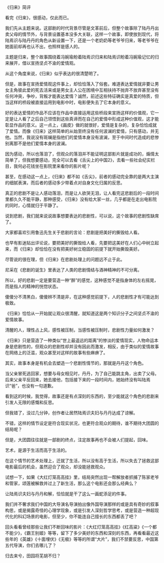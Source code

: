 《归来》简评

看完《归来》，很感动，仅此而已。

我们先从主题来说。这部剧的时代背景尽管是文革前后，但整个故事除了陆丹丹出卖父母的情节外，与背景设置基本没多大关联，这样一个故事，即使放到现代，将陆焉识与陆丹丹的角色从新设置一下，还是一个老奶奶等老爷爷归来，等老爷爷在她面前却再也认不出，也照样是感人的。

主题是归来，整个故事围绕着冯婉瑜盼着陆焉识归来和陆焉识盼着冯婉瑜记忆的归来展开，借以宣扬坚贞不渝的爱情观。

从这个角度来说，《归来》似乎表达的很清楚明了。

但是，故事在宣扬爱情观这件事上，却恰恰落入了俗套。难道表达爱情就非要让男女主角彼此爱的死去活来或是男女主人公在困境中互相扶持不抛弃不放弃甚至没有任何冲突，争吵，背叛才能表达爱情？诚然，前述这些特征确实是真爱的特质，但当这样的桥段被直接运用到电影中时，电影便失去了它本身的意义。

好的表达爱情的作品不应该在作品中直接运用这些桥段来宣扬这样的价值观，它一定是让人看了之后自己领悟到这些真谛而在自己的爱情中形成这种价值观，这才能彰显作品的意义。这一点上，《画皮》做的就很好，爱情是复杂的，复杂恰恰成就了爱情。而像《归来》这样简单的从始至终没有任何波澜的爱情，只有感动，并无他。当然，我说没有斑斓是指他们的爱情本身没有波澜，至于中间时代造成的悲惨别离那不是他们爱情本身的波澜。

因为感动，所以也落泪了，但观众的落泪并不能证明这部影片就是成功的，煽情太简单了，但我想要感动，完全可以去看《舌尖上的中国2》，去看一些社会纪实栏目，我何必花钱坐在影院里来看你的影片呢？

甚至，在感动这一点上，《归来》都不如《舌尖》，前者的感动完全靠的是两大主演的细腻表演，而后者的感动多少带着点对自身文化归属的反思。

真正的悲剧不是让人感动落泪，而是让人欲哭无泪，让人看完这悲剧后的一段时间里都久久不能平静，那种感受，《归来》没有给大家一丝，几乎都是在走出电影院的同时，心情就归于平静了。

说到悲剧，我们就来说说故事想要表达的悲剧性，可以说，这个故事的悲剧性缺席了。

大家都喜欢引用鲁迅先生关于悲剧的言论：悲剧是把美好的撕毁给人看。

也早有影迷贴出评论说，要把美好的撕毁给人看，先要把这美好在人们心中树立起来，而《归来》却恰恰在没有把美好树立稳固的前提下就开始撕毁美好。

尽管说的很在理，但《归来》在悲剧处理上的问题远不止于此。

尼采在《悲剧的诞生》里表达了人类的悲剧情结与酒神精神的不可分离。

所以，好的悲剧一定是要营造一种“醉”的感觉，这种感觉不是指身体的左右摇晃，而是指人的精神的恍惚状态。

傻傻分不清黑白，傻傻辨不清是非，在这种感觉前提下，人的悲剧性才有可能达到极致。

《归来》恰恰从一开始就让观众很清醒，就知道这是两个知识分子之间坚贞不渝的爱情故事。

清醒的人，理性占上风，感性被压制，当感性被压制时，悲剧性力量如何激发？

《归来》只是营造了一种类似“世上最遥远的距离”的惨淡的爱情现实，人物命运本身是悲剧性的，但观众的悲剧性却并没有因此而激发，相反，由于类似的爱情故事在网络上的泛滥，观众甚至对这样的故事有些麻痹了。

其实，故事本身是有机会去塑造一个悲剧性情节的，那就是丹丹这个角色。

当父亲冒死逃回家，想要与母女相见时，丹丹，为了自己能跳主角，出卖了父母。后来父亲平反回来，她去接他，包括接下来的一段时间内，她始终没有叫陆焉识“爸”，也没有一句道歉。

看到这的时候，我觉得，故事还是有点深刻的东西的，至少能就这个角色的悲剧来引发人无限的感慨和反思。

但我错了，没过几分钟，创作者让居然陆焉识夫妇与丹丹达成了谅解。

不错，这样的情节设定是符合现实状况，也更符合观众的期待，谁不期待大团圆的结局呢？

但是，大团圆往往就是一部剧的终点，注定故事再也不会被人们提起，回味。

艺术，是源于生活而高于生活的。

在这个情节的艺术处理上，迁就了生活，所以没有高于生活，所以失去了拯救这部电影最后的机会，虽然迎合了观众，却没能拯救观众。

试想一下，如果《大红灯笼高高挂》里，结局突然出现一帮解放者抓捕了陈家老爷和管家，颂莲被解救并过上了新生活，那么这个电影还会那么经典么？

让陆焉识夫妇与丹丹和解，恰恰就是干了这么一画蛇添足的件事。

我们并不奢求我们中国的大导演名导演拍出像外国导演那样的或是具有奇妙的叙事构思，或是揭露奇怪的心理学现象，或是引发人深刻哲学思考，或是营造一种超现代化的科幻场景的电影，但至少，你不能连自己擅长的东西都丢了吧？

回头看看曾经那些让我们不断回味的影片：《大红灯笼高高挂》《红高粱》《一个都不能少》，《霸王别姬》等等，留下了多少美好的东西和深刻的东西，再看看最近这些年的《英雄》《十面埋伏》《无极》等等的所谓“大片”，我们不禁要反思，中国第五代导演，你们去哪儿了？

归去来兮，田园将芜胡不归？